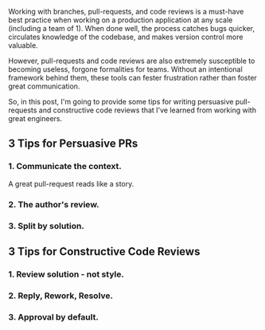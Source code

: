 Working with branches, pull-requests, and code reviews is a must-have best practice when working on a production application at any scale (including a team of 1). When done well, the process catches bugs quicker, circulates knowledge of the codebase, and makes version control more valuable.

However, pull-requests and code reviews are also extremely susceptible to becoming useless, forgone formalities for teams. Without an intentional framework behind them, these tools can fester frustration rather than foster great communication.

So, in this post, I'm going to provide some tips for writing persuasive pull-requests and constructive code reviews that I've learned from working with great engineers. 

## 3 Tips for Persuasive PRs
### 1. Communicate the context.
A great pull-request reads like a story. 

### 2. The author's review.


### 3. Split by solution.


## 3 Tips for Constructive Code Reviews

### 1. Review solution - not style.


### 2. Reply, Rework, Resolve.


### 3. Approval by default.
